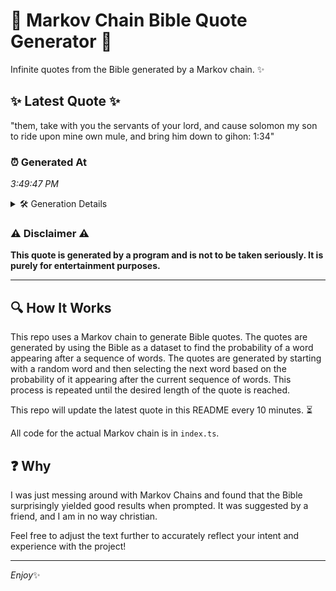 # 📖 Markov Chain Bible Quote Generator 📖

Infinite quotes from the Bible generated by a Markov chain. ✨

## ✨ Latest Quote ✨
"them, take with you the servants of your lord, and cause solomon my son to ride upon mine own mule, and bring him down to gihon: 1:34"

### ⏰ Generated At
*3:49:47 PM*

<details>
    <summary>🛠️ Generation Details</summary>
    <p>
        <strong>🌱 Seed:</strong> them,<br>
        <strong>🔄 Iterations:</strong> 26<br>
        <strong>📜 Context History:</strong><br>[ them, ]: take<br>[ them,, take ]: with<br>[ them,, take, with ]: you<br>[ them,, take, with, you ]: the<br>[ them,, take, with, you, the ]: servants<br>[ them,, take, with, you, the, servants ]: of<br>[ take, with, you, the, servants, of ]: your<br>[ with, you, the, servants, of, your ]: lord,<br>[ you, the, servants, of, your, lord, ]: and<br>[ the, servants, of, your, lord,, and ]: cause<br>[ servants, of, your, lord,, and, cause ]: solomon<br>[ of, your, lord,, and, cause, solomon ]: my<br>[ your, lord,, and, cause, solomon, my ]: son<br>[ lord,, and, cause, solomon, my, son ]: to<br>[ and, cause, solomon, my, son, to ]: ride<br>[ cause, solomon, my, son, to, ride ]: upon<br>[ solomon, my, son, to, ride, upon ]: mine<br>[ my, son, to, ride, upon, mine ]: own<br>[ son, to, ride, upon, mine, own ]: mule,<br>[ to, ride, upon, mine, own, mule, ]: and<br>[ ride, upon, mine, own, mule,, and ]: bring<br>[ upon, mine, own, mule,, and, bring ]: him<br>[ mine, own, mule,, and, bring, him ]: down<br>[ own, mule,, and, bring, him, down ]: to<br>[ mule,, and, bring, him, down, to ]: gihon:<br>[ and, bring, him, down, to, gihon: ]: 1:34<br>
    </p>
</details>

### ⚠️ Disclaimer ⚠️
**This quote is generated by a program and is not to be taken seriously. It is purely for entertainment purposes.**

---

## 🔍 How It Works

This repo uses a Markov chain to generate Bible quotes. The quotes are generated by using the Bible as a dataset to find the probability of a word appearing after a sequence of words. The quotes are generated by starting with a random word and then selecting the next word based on the probability of it appearing after the current sequence of words. This process is repeated until the desired length of the quote is reached.

This repo will update the latest quote in this README every 10 minutes. ⏳

All code for the actual Markov chain is in `index.ts`.

## ❓ Why

I was just messing around with Markov Chains and found that the Bible surprisingly yielded good results when prompted. 
It was suggested by a friend, and I am in no way christian.

Feel free to adjust the text further to accurately reflect your intent and experience with the project!

---

*Enjoy*✨
